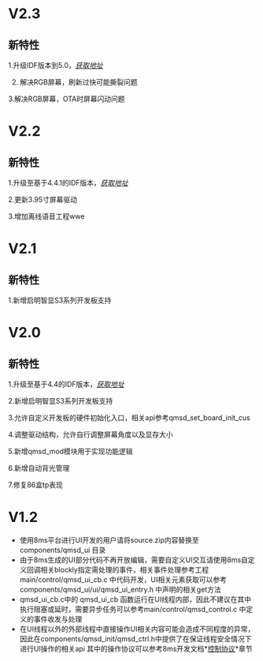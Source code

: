 # V2.3
## 新特性

1.升级IDF版本到5.0，*[获取地址](https://gitee.com/qiming-zhixian/esp-idf/tree/release%2Fv5.0/)*

2. 解决RGB屏幕，刷新过快可能撕裂问题

3.解决RGB屏幕，OTA时屏幕闪动问题

# V2.2

## 新特性

1.升级至基于4.4.1的IDF版本，*[获取地址](https://gitee.com/qiming-zhixian/esp-idf)*  

2.更新3.95寸屏幕驱动 

3.增加离线语音工程wwe

# V2.1
## 新特性
1.新增启明智显S3系列开发板支持  

# V2.0

## 新特性

1.升级至基于4.4的IDF版本，*[获取地址](https://gitee.com/qiming-zhixian/esp-idf)*  

2.新增启明智显S3系列开发板支持  

3.允许自定义开发板的硬件初始化入口，相关api参考qmsd_set_board_init_cus  

4.调整驱动结构，允许自行调整屏幕角度以及显存大小  

5.新增qmsd_mod模块用于实现功能逻辑  

6.新增自动背光管理  

7.修复86盒tp表现

# V1.2

- 使用8ms平台进行UI开发的用户请将source.zip内容替换至 components/qmsd\_ui 目录
- 由于8ms生成的UI部分代码不再开放编辑，需要自定义UI交互请使用8ms自定义回调相关blockly指定需处理的事件，相关事件处理参考工程main/control/qmsd\_ui\_cb.c 中代码开发，UI相关元素获取可以参考 components/qmsd\_ui/ui/qmsd\_ui\_entry.h 中声明的相关get方法  
- qmsd\_ui\_cb.c中的 qmsd\_ui\_cb 函数运行在UI线程内部，因此不建议在其中执行阻塞或延时，需要异步任务可以参考main/control/qmsd\_control.c 中定义的事件收发与处理
- 在UI线程以外的外部线程中直接操作UI相关内容可能会造成不同程度的异常，因此在components/qmsd\_init/qmsd\_ctrl.h中提供了在保证线程安全情况下进行UI操作的相关api 其中的操作协议可以参考8ms开发文档*[控制协议](http://doc.8ms.xyz/docs/gui/gui-1dgqjgc2de1lk)*章节
